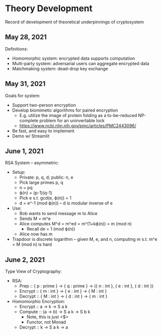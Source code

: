 # Theory Development

Record of development of theoretical underpinnings of cryptosystem

## May 28, 2021

Definitions:
- Homomorphic system: encrypted data supports computation
- Multi-party system: adversarial users can aggregate encrypted data
- Matchmaking system: dead-drop key exchange

## May 31, 2021

Goals for system:
- Support two-person encryption
- Develop biomimetic algorithms for paired encryption
	- E.g. utilize the image of protein folding as a to-be-reduced NP-complete problem for an uninvertable lock
	- https://www.ncbi.nlm.nih.gov/pmc/articles/PMC2443096/
- Be fast, and easy to implement
- Demo w/ Streamlit

## June 1, 2021

RSA System – asymmetric:
- Setup:
	- Private: p, q, d; public: n, e
	- Pick large primes p, q
	- n = pq
	- ϕ(n) = (p-1)(q-1)
	- Pick e s.t. gcd(e, ϕ(n)) = 1
	- d = e^-1 (mod ϕ(n)) – d is modular inverse of e
- Use:
	- Bob wants to send message m to Alice
	- Sends M = m^e
	- Alice computes M^d = m^ed = m^(1+kϕ(n)) = m (mod n)
		- Recall de = 1 (mod ϕ(n))
	- Alice now has m
- Trapdoor is discrete logarithm – given M, e, and n, computing m s.t. m^e = M (mod n) is hard

## June 2, 2021

Type View of Cryptography:
- RSA:
	- Prep :: { p : prime } -> { q : prime } -> ({ n : int }, { e : int }, { d : int })
	- Encrypt :: { m : int } -> { e : int } -> { M : int }
	- Decrypt :: { M : int } -> { d : int } -> { m : int }
- Homomorphic Encryption:
	- Encrypt :: a -> k -> S a k
	- Compute :: (a -> b) -> S a k -> S b k
		- Note, this is just <$>
		- Functor, not Monad
	- Decrypt :: k -> S a k -> a

